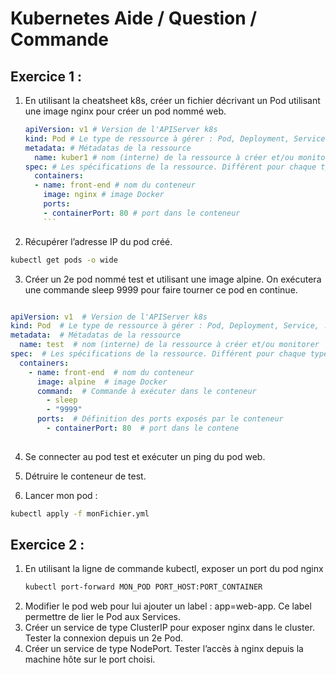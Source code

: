 # Kubernetes Aide / Question / Commande

## Exercice 1 :

1. En utilisant la cheatsheet k8s, créer un fichier décrivant un Pod utilisant une image nginx pour créer un pod nommé web.

   ```yaml
   apiVersion: v1 # Version de l'APIServer k8s
   kind: Pod # Le type de ressource à gérer : Pod, Deployment, Service, ...
   metadata: # Métadatas de la ressource
     name: kuber1 # nom (interne) de la ressource à créer et/ou monitorer
   spec: # Les spécifications de la ressource. Différent pour chaque type de ressource
     containers:
     - name: front-end # nom du conteneur
       image: nginx # image Docker
       ports:
       - containerPort: 80 # port dans le conteneur
       ```
2. Récupérer l’adresse IP du pod créé.

```bash
kubectl get pods -o wide
```

3. Créer un 2e pod nommé test et utilisant une image alpine. On exécutera une commande sleep 9999 pour faire tourner ce pod en continue.

```yaml

apiVersion: v1  # Version de l'APIServer k8s
kind: Pod  # Le type de ressource à gérer : Pod, Deployment, Service, ...
metadata:  # Métadatas de la ressource
  name: test  # nom (interne) de la ressource à créer et/ou monitorer
spec:  # Les spécifications de la ressource. Différent pour chaque type de ressource
  containers:
    - name: front-end  # nom du conteneur
      image: alpine  # image Docker
      command:  # Commande à exécuter dans le conteneur
        - sleep
        - "9999"
      ports:  # Définition des ports exposés par le conteneur
        - containerPort: 80  # port dans le contene
        
```
4. Se connecter au pod test et exécuter un ping du pod web.

5. Détruire le conteneur de test.

6. Lancer mon pod :
```bash
kubectl apply -f monFichier.yml
```

## Exercice 2 :

1. En utilisant la ligne de commande kubectl, exposer un port du pod nginx
   ```bash
   kubectl port-forward MON_POD PORT_HOST:PORT_CONTAINER
   ```
2. Modifier le pod web pour lui ajouter un label : app=web-app. Ce label permettre de
lier le Pod aux Services.
1. Créer un service de type ClusterIP pour exposer nginx dans le cluster. Tester la
connexion depuis un 2e Pod.
1. Créer un service de type NodePort. Tester l’accès à nginx depuis la machine hôte
sur le port choisi.
